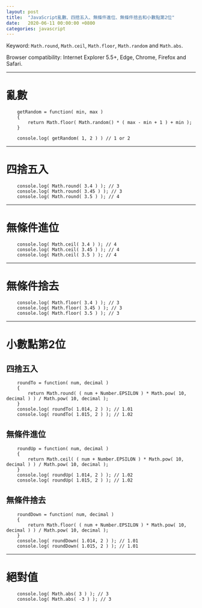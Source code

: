 ```yaml
---
layout: post
title:  "JavaScript亂數、四捨五入、無條件進位、無條件捨去和小數點第2位"
date:   2020-06-11 00:00:00 +0800
categories: javascript
---
```


Keyword: `Math.round`, `Math.ceil`, `Math.floor`, `Math.random` and `Math.abs`.

Browser compatibility: Internet Explorer 5.5+, Edge, Chrome, Firefox and Safari.

---

# 亂數

		getRandom = function( min, max )
		{
			return Math.floor( Math.random() * ( max - min + 1 ) + min );
		}

		console.log( getRandom( 1, 2 ) ) // 1 or 2

---

# 四捨五入

		console.log( Math.round( 3.4 ) ); // 3
		console.log( Math.round( 3.45 ) ); // 3
		console.log( Math.round( 3.5 ) ); // 4

---

# 無條件進位

		console.log( Math.ceil( 3.4 ) ); // 4
		console.log( Math.ceil( 3.45 ) ); // 4
		console.log( Math.ceil( 3.5 ) ); // 4

---

# 無條件捨去

		console.log( Math.floor( 3.4 ) ); // 3
		console.log( Math.floor( 3.45 ) ); // 3
		console.log( Math.floor( 3.5 ) ); // 3

---

# 小數點第2位

## 四捨五入

		roundTo = function( num, decimal )
		{
			return Math.round( ( num + Number.EPSILON ) * Math.pow( 10, decimal ) ) / Math.pow( 10, decimal );
		}
		console.log( roundTo( 1.014, 2 ) ); // 1.01
		console.log( roundTo( 1.015, 2 ) ); // 1.02

## 無條件進位

		roundUp = function( num, decimal )
		{
			return Math.ceil( ( num + Number.EPSILON ) * Math.pow( 10, decimal ) ) / Math.pow( 10, decimal );
		}
		console.log( roundUp( 1.014, 2 ) ); // 1.02
		console.log( roundUp( 1.015, 2 ) ); // 1.02

## 無條件捨去

		roundDown = function( num, decimal )
		{
			return Math.floor( ( num + Number.EPSILON ) * Math.pow( 10, decimal ) ) / Math.pow( 10, decimal );
		}
		console.log( roundDown( 1.014, 2 ) ); // 1.01
		console.log( roundDown( 1.015, 2 ) ); // 1.01

---

# 絕對值

		console.log( Math.abs( 3 ) ); // 3
		console.log( Math.abs( -3 ) ); // 3